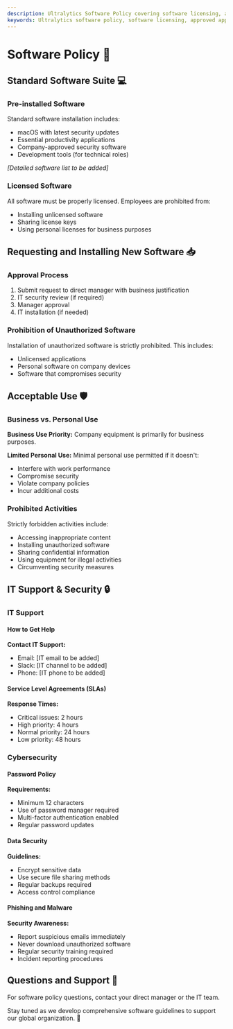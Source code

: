 ```yaml
---
description: Ultralytics Software Policy covering software licensing, approved applications, security requirements, and installation procedures for all employees.
keywords: Ultralytics software policy, software licensing, approved applications, security software, employee software
---
```


# Software Policy 📱

## Standard Software Suite 💻

### Pre-installed Software
Standard software installation includes:
- macOS with latest security updates
- Essential productivity applications
- Company-approved security software
- Development tools (for technical roles)

*[Detailed software list to be added]*

### Licensed Software
All software must be properly licensed. Employees are prohibited from:
- Installing unlicensed software
- Sharing license keys
- Using personal licenses for business purposes

## Requesting and Installing New Software 📥

### Approval Process
1. Submit request to direct manager with business justification
2. IT security review (if required)
3. Manager approval
4. IT installation (if needed)

### Prohibition of Unauthorized Software
Installation of unauthorized software is strictly prohibited. This includes:
- Unlicensed applications
- Personal software on company devices
- Software that compromises security

## Acceptable Use 🛡️

### Business vs. Personal Use
**Business Use Priority:** Company equipment is primarily for business purposes.

**Limited Personal Use:** Minimal personal use permitted if it doesn't:
- Interfere with work performance
- Compromise security
- Violate company policies
- Incur additional costs

### Prohibited Activities
Strictly forbidden activities include:
- Accessing inappropriate content
- Installing unauthorized software
- Sharing confidential information
- Using equipment for illegal activities
- Circumventing security measures

## IT Support & Security 🔒

### IT Support

#### How to Get Help
**Contact IT Support:**
- Email: [IT email to be added]
- Slack: [IT channel to be added]
- Phone: [IT phone to be added]

#### Service Level Agreements (SLAs)
**Response Times:**
- Critical issues: 2 hours
- High priority: 4 hours
- Normal priority: 24 hours
- Low priority: 48 hours

### Cybersecurity

#### Password Policy
**Requirements:**
- Minimum 12 characters
- Use of password manager required
- Multi-factor authentication enabled
- Regular password updates

#### Data Security
**Guidelines:**
- Encrypt sensitive data
- Use secure file sharing methods
- Regular backups required
- Access control compliance

#### Phishing and Malware
**Security Awareness:**
- Report suspicious emails immediately
- Never download unauthorized software
- Regular security training required
- Incident reporting procedures

## Questions and Support 🤝

For software policy questions, contact your direct manager or the IT team.

Stay tuned as we develop comprehensive software guidelines to support our global organization. 🚀
